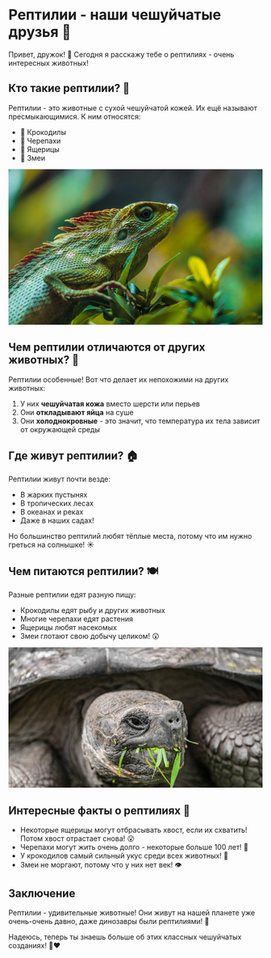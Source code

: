 # Рептилии - наши чешуйчатые друзья 🦎

Привет, дружок! 👋 Сегодня я расскажу тебе о рептилиях - очень интересных животных!

## Кто такие рептилии? 🤔

Рептилии - это животные с сухой чешуйчатой кожей. Их ещё называют пресмыкающимися. К ним относятся:

- 🐊 Крокодилы
- 🐢 Черепахи
- 🦎 Ящерицы
- 🐍 Змеи

![Разные рептилии](../../../WORK/world/nature/pictures/рептилияjpg)

## Чем рептилии отличаются от других животных? 🧐

Рептилии особенные! Вот что делает их непохожими на других животных:

1. У них **чешуйчатая кожа** вместо шерсти или перьев
2. Они **откладывают яйца** на суше
3. Они **холоднокровные** - это значит, что температура их тела зависит от окружающей среды



## Где живут рептилии? 🏠

Рептилии живут почти везде:
- В жарких пустынях
- В тропических лесах
- В океанах и реках
- Даже в наших садах!

Но большинство рептилий любят тёплые места, потому что им нужно греться на солнышке! ☀️

## Чем питаются рептилии? 🍽️

Разные рептилии едят разную пищу:
- Крокодилы едят рыбу и других животных
- Многие черепахи едят растения
- Ящерицы любят насекомых
- Змеи глотают свою добычу целиком! 😲

![Черепаха ест листья](../../../WORK/world/nature/pictures/черепаха.jpg)

## Интересные факты о рептилиях 🌟

- Некоторые ящерицы могут отбрасывать хвост, если их схватить! Потом хвост отрастает снова! 😮
- Черепахи могут жить очень долго - некоторые больше 100 лет! 🐢
- У крокодилов самый сильный укус среди всех животных! 🐊
- Змеи не моргают, потому что у них нет век! 👁️


## Заключение

Рептилии - удивительные животные! Они живут на нашей планете уже очень-очень давно, даже динозавры были рептилиями! 🦖

Надеюсь, теперь ты знаешь больше об этих классных чешуйчатых созданиях! 🦎❤️
